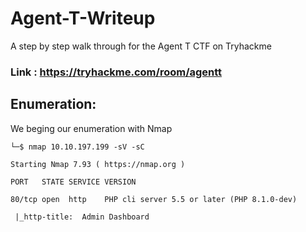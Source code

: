 # Agent-T-Writeup
A step by step walk through for the Agent T CTF on Tryhackme

### Link : https://tryhackme.com/room/agentt

## Enumeration: 

We beging our enumeration with Nmap 

`└─$ nmap 10.10.197.199 -sV -sC
`



`
Starting Nmap 7.93 ( https://nmap.org )
`


`
PORT   STATE SERVICE VERSION
`




`
80/tcp open  http    PHP cli server 5.5 or later (PHP 8.1.0-dev)
`


`
|_http-title:  Admin Dashboard`
